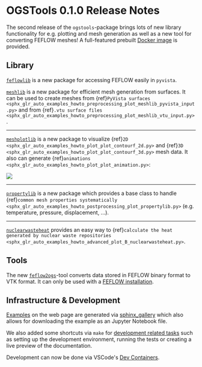# OGSTools 0.1.0 Release Notes

The second release of the `ogstools`-package brings lots of new library functionality for e.g. plotting and mesh generation as well as a new tool for converting FEFLOW meshes! A full-featured prebuilt [Docker image](../user-guide/docker.md) is provided.

## Library

[`feflowlib`](../user-guide/feflowlib.md) is a new package for accessing FEFLOW easily in `pyvista`.

[`meshlib`](../user-guide/meshlib.md) is a new package for efficient mesh generation from surfaces. It can be used to create meshes from  {ref}`PyVista surfaces <sphx_glr_auto_examples_howto_preprocessing_plot_meshlib_pyvista_input.py>` and from {ref}`.vtu surface files <sphx_glr_auto_examples_howto_preprocessing_plot_meshlib_vtu_input.py>`.

______________________________________________________________________

[`meshplotlib`](../user-guide/plot.md) is a new package to visualize {ref}`2D <sphx_glr_auto_examples_howto_plot_plot_contourf_2d.py>` and {ref}`3D <sphx_glr_auto_examples_howto_plot_plot_contourf_3d.py>` mesh data. It also can generate {ref}`animations <sphx_glr_auto_examples_howto_plot_plot_animation.py>`:

![](../auto_examples/howto_plot/images/sphx_glr_plot_animation_001.gif)

______________________________________________________________________

[`propertylib`](../user-guide/propertylib.md) is a new package which provides a base class to handle {ref}`common mesh properties systematically <sphx_glr_auto_examples_howto_postprocessing_plot_propertylib.py>` (e.g. temperature, pressure, displacement, ...).

______________________________________________________________________

[`nuclearwasteheat`](../user-guide/nuclearwasteheat.md) provides an easy way to {ref}`calculate the heat generated by nuclear waste repositories <sphx_glr_auto_examples_howto_advanced_plot_B_nuclearwasteheat.py>`.

## Tools

The new [`feflow2ogs`](../user-guide/feflowlib.md)-tool converts data stored in FEFLOW binary format to VTK format. It can only be used with a [FEFLOW installation](../user-guide/feflowlib.md#installation).

## Infrastructure & Development

[Examples](../auto_examples/index.rst) on the web page are generated via [sphinx_gallery](https://sphinx-gallery.github.io/stable/index.html) which also allows for downloading the example as an Jupyter Notebook file.

We also added some shortcuts via `make` for [development related tasks](../development/index.md) such as setting up the development environment, running the tests or creating a live preview of the documentation.

Development can now be done via VSCode's [Dev Containers](../development/index.md#development-in-a-container-with-vscode).
